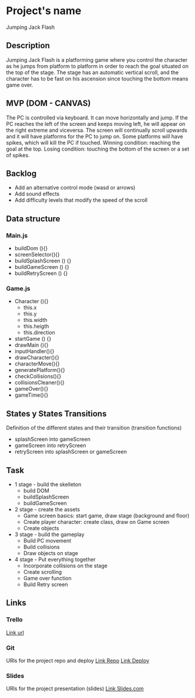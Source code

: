 # Project's name
Jumping Jack Flash

## Description
Jumping Jack Flash is a platforming game where you control the character as he jumps from platform to platform in order to reach the goal situated on the top of the stage. The stage has an automatic vertical scroll, and the character has to be fast on his ascension since touching the bottom means game over.

## MVP (DOM - CANVAS)
The PC is controlled via keyboard. It can move horizontally and jump.
If the PC reaches the left of the screen and keeps moving left, he will appear on the right extreme and viceversa.
The screen will continually scroll upwards and it will have platforms for the PC to jump on.
Some platforms will have spikes, which will kill the PC if touched.
Winning condition: reaching the goal at the top. Losing condition: touching the bottom of the screen or a set of spikes.


## Backlog
- Add an alternative control mode (wasd or arrows)
- Add sound effects
- Add difficulty levels that modify the speed of the scroll


## Data structure

### Main.js

- buildDom (){}
- screenSelector(){}
- buildSplashScreen () {}
- buildGameScreen () {}
- buildRetryScreen () {}

### Game.js

- Character (){}
  - this.x
  - this.y
  - this.width
  - this.heigth
  - this.direction
- startGame () {}
- drawMain (){}
- inputHandler(){}
- drawCharacter(){}
- characterMove(){}
- generatePlatform(){}
- checkCollisions(){}
- collisionsCleaner(){}
- gameOver(){}
- gameTime(){}


## States y States Transitions
Definition of the different states and their transition (transition functions)

- splashScreen into gameScreen
- gameScreen into retryScreen
- retryScreen into splashScreen or gameScreen


## Task

- 1 stage - build the skelleton
  - build DOM
  - buildSplashScreen
  - buildGameScreen
- 2 stage - create the assets
  - Game screen basics: start game, draw stage (background and floor)
  - Create player character: create class, draw on Game screen
  - Create objects
- 3 stage - build the gameplay
   - Build PC movement
   - Build collisions
   - Draw objects on stage
 - 4 stage - Put everything together
   - Incorporate collisions on the stage
   - Create scrolling
   - Game over function
   - Build Retry screen


## Links


### Trello
[Link url](https://trello.com/b/Kf3s6baJ/jumpin-jack-flash-game)


### Git
URls for the project repo and deploy
[Link Repo](https://github.com/rlaz133/JumpinJackFlash)
[Link Deploy](http://github.com)


### Slides
URls for the project presentation (slides)
[Link Slides.com](http://slides.com)
